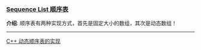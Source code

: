 ### [Sequence List 顺序表](#)
**介绍**: 顺序表有两种实现方式，首先是固定大小的数组，其次是动态数组！

----

[C++ 动态顺序表的实现](./contents/CPPSequenceList.md)